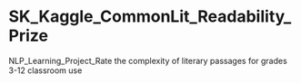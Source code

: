 # SK_Kaggle_CommonLit_Readability_Prize
NLP_Learning_Project_Rate the complexity of literary passages for grades 3-12 classroom use
